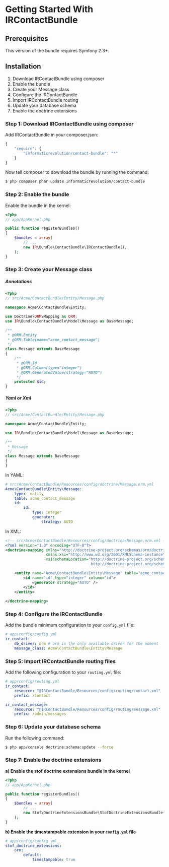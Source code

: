 Getting Started With IRContactBundle
====================================

## Prerequisites

This version of the bundle requires Symfony 2.3+.

## Installation

1. Download IRContactBundle using composer
2. Enable the bundle
3. Create your Message class
4. Configure the IRContactBundle
5. Import IRContactBundle routing
6. Update your database schema
7. Enable the doctrine extensions

### Step 1: Download IRContactBundle using composer

Add IRContactBundle in your composer.json:

``` js
{
    "require": {
        "informaticrevolution/contact-bundle": "*"
    }
}
```

Now tell composer to download the bundle by running the command:

``` bash
$ php composer.phar update informaticrevolution/contact-bundle
```

### Step 2: Enable the bundle

Enable the bundle in the kernel:

``` php
<?php
// app/AppKernel.php

public function registerBundles()
{
    $bundles = array(
        // ...
        new IR\Bundle\ContactBundle\IRContactBundle(),
    );
}
```

### Step 3: Create your Message class

##### Annotations

``` php
<?php
// src/Acme/ContactBundle/Entity/Message.php

namespace Acme\ContactBundle\Entity;

use Doctrine\ORM\Mapping as ORM;
use IR\Bundle\ContactBundle\Model\Message as BaseMessage;

/**
 * @ORM\Entity
 * @ORM\Table(name="acme_contact_message")
 */
class Message extends BaseMessage
{
    /**
     * @ORM\Id
     * @ORM\Column(type="integer")
     * @ORM\GeneratedValue(strategy="AUTO")
     */
    protected $id;
}
```

##### Yaml or Xml

``` php
<?php
// src/Acme/ContactBundle/Entity/Message.php

namespace Acme\ContactBundle\Entity;

use IR\Bundle\ContactBundle\Model\Message as BaseMessage;

/**
 * Message
 */
class Message extends BaseMessage
{
}
```

In YAML:

``` yaml
# src/Acme/ContactBundle/Resources/config/doctrine/Message.orm.yml
Acme\ContactBundle\Entity\Message:
    type:  entity
    table: acme_contact_message
    id:
        id:
            type: integer
            generator:
                strategy: AUTO          
```

In XML:

``` xml
<!-- src/Acme/ContactBundle/Resources/config/doctrine/Message.orm.xml -->
<?xml version="1.0" encoding="UTF-8"?>
<doctrine-mapping xmlns="http://doctrine-project.org/schemas/orm/doctrine-mapping"
                  xmlns:xsi="http://www.w3.org/2001/XMLSchema-instance"
                  xsi:schemaLocation="http://doctrine-project.org/schemas/orm/doctrine-mapping
                                      http://doctrine-project.org/schemas/orm/doctrine-mapping.xsd">

    <entity name="Acme\ContactBundle\Entity\Message" table="acme_contact_message">
        <id name="id" type="integer" column="id">
            <generator strategy="AUTO" />
        </id> 
    </entity>
    
</doctrine-mapping>
```

### Step 4: Configure the IRContactBundle

Add the bundle minimum configuration to your `config.yml` file:

``` yaml
# app/config/config.yml
ir_contact:
    db_driver: orm # orm is the only available driver for the moment 
    message_class: Acme\ContactBundle\Entity\Message
```

### Step 5: Import IRContactBundle routing files

Add the following configuration to your `routing.yml` file:

``` yaml
# app/config/routing.yml
ir_contact:
    resource: "@IRContactBundle/Resources/config/routing/contact.xml"
    prefix: /contact

ir_contact_message:
    resource: "@IRContactBundle/Resources/config/routing/message.xml"
    prefix: /admin/messages
```

### Step 6: Update your database schema

Run the following command:

``` bash
$ php app/console doctrine:schema:update --force
```

### Step 7: Enable the doctrine extensions

**a) Enable the stof doctrine extensions bundle in the kernel**

``` php
<?php
// app/AppKernel.php

public function registerBundles()
{
    $bundles = array(
        // ...
        new Stof\DoctrineExtensionsBundle\StofDoctrineExtensionsBundle(),
    );
}
```

**b) Enable the timestampable extension in your `config.yml` file**

``` yaml
# app/config/config.yml
stof_doctrine_extensions:
    orm:
        default:
            timestampable: true